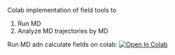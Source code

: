 Colab implementation of field tools to 

1. Run MD
2. Analyze MD trajectories by MD

Run MD adn calculate fields on colab: <a target="_blank" href="https://colab.research.google.com/github/bunzela/FieldTools/blob/main/FieldTools_1_MD.ipynb">
  <img src="https://colab.research.google.com/assets/colab-badge.svg" alt="Open In Colab"/>
</a>